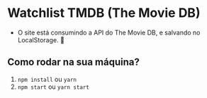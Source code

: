 # Watchlist TMDB (The Movie DB)


- O site está consumindo a API do The Movie DB, e salvando no LocalStorage. 🥸

## Como rodar na sua máquina?

1. `npm install` ou `yarn`
2. `npm start` ou `yarn start`


